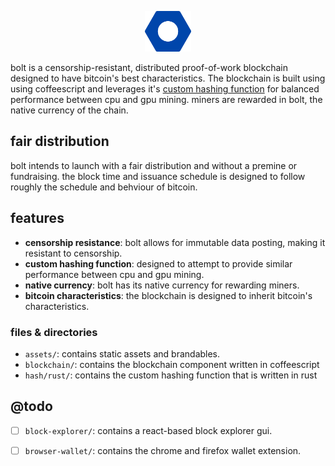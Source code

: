 <p align="center">
  <img src="assets/bolt.svg" height="65"/>
</p>

bolt is a censorship-resistant, distributed proof-of-work blockchain designed 
to have bitcoin's best characteristics. The blockchain is built using using 
coffeescript and leverages it's [custom hashing function](../hash/rust) for 
balanced performance between cpu and gpu mining. miners are rewarded in bolt,
the native currency of the chain.

## fair distribution
bolt intends to launch with a fair distribution and without a premine or fundraising.
the block time and issuance schedule is designed to follow roughly the 
schedule and behviour of bitcoin.

## features

- **censorship resistance**: bolt allows for immutable data posting, making it resistant to censorship.
- **custom hashing function**: designed to attempt to provide similar performance between cpu and gpu mining.
- **native currency**: bolt has its native currency for rewarding miners.
- **bitcoin characteristics**: the blockchain is designed to inherit bitcoin's characteristics.

### files & directories

- `assets/`: contains static assets and brandables.
- `blockchain/`: contains the blockchain component written in coffeescript
- `hash/rust/`: contains the custom hashing function that is written in rust

## @todo
- [ ] `block-explorer/`: contains a react-based block explorer gui.
- [ ] `browser-wallet/`: contains the chrome and firefox wallet extension.

